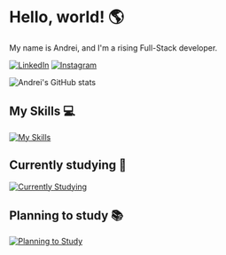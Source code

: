# Hello, world! 🌎

My name is Andrei, and I'm a rising Full-Stack developer.

[![LinkedIn](https://img.shields.io/badge/LinkedIn-0077B5?style=for-the-badge&logo=linkedin&logoColor=white)](https://www.linkedin.com/in/andrei-da-rosa-bacin-70762b220/)
[![Instagram](https://img.shields.io/badge/Instagram-E4405F?style=for-the-badge&logo=instagram&logoColor=white)](https://www.instagram.com/dreyydk/)

![Andrei's GitHub stats](https://github-readme-stats.vercel.app/api?username=dreyydk&show_icons=true&theme=dark)

## My Skills 💻

[![My Skills](https://skillicons.dev/icons?i=html,css,js,git)](https://skillicons.dev)

## Currently studying 📖

[![Currently Studying](https://skillicons.dev/icons?i=ts)](https://skillicons.dev)

## Planning to study 📚

[![Planning to Study](https://skillicons.dev/icons?i=sass,bootstrap,react,nextjs,nodejs,mongodb)](https://skillicons.dev)
